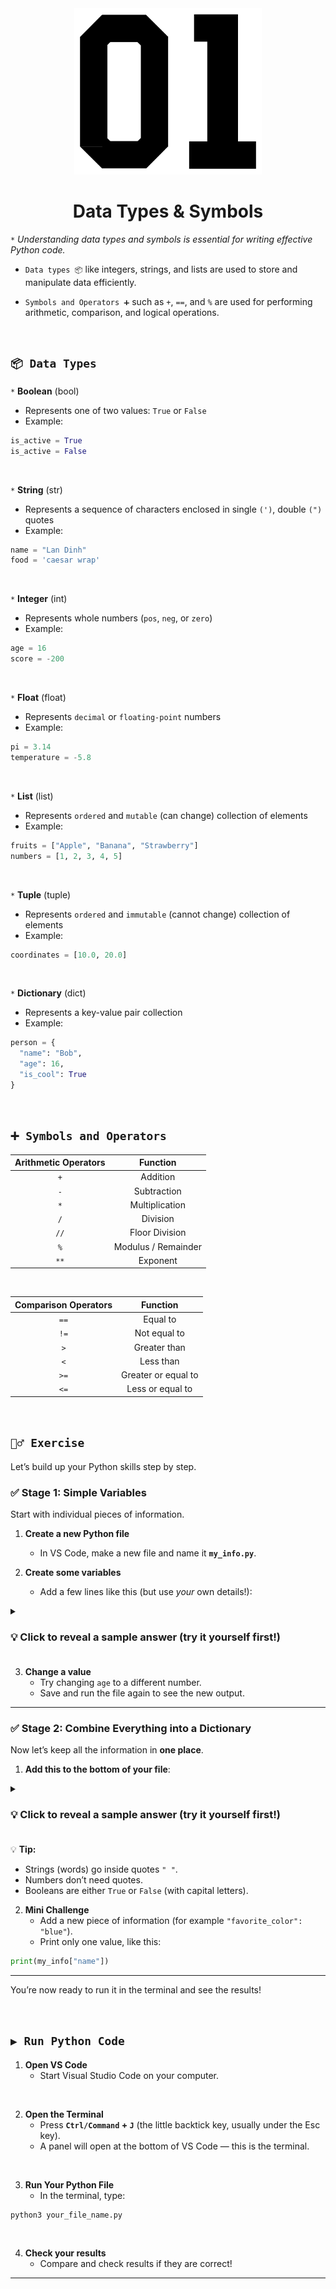 <div align="center">
    <img src="https://github.com/viethaa/intro-to-python/blob/daadf2f6df685972f825ac92ce80dba537d56f88/assets/01" alt="02" width="300">
    <h1>Data Types & Symbols</h1>
</div>

 `*` *Understanding data types and symbols is essential for writing effective Python code.*

 - `Data types 📦` like integers, strings, and lists are used to store and manipulate data efficiently.

 - `Symbols and Operators ➕` such as `+`, `==`, and `%` are used for performing arithmetic, comparison, and logical operations.

<br>

## ```📦 Data Types```

`*` **Boolean** (bool)
- Represents one of two values: `True` or `False`
- Example:
```python
is_active = True
is_active = False
```
<br>

`*` **String** (str)
- Represents a sequence of characters enclosed in single `(')`, double `(")` quotes
- Example:
```python
name = "Lan Dinh"
food = 'caesar wrap'
```

<br>

`*` **Integer** (int)
- Represents whole numbers (`pos`, `neg`, or `zero`)
- Example:
```python
age = 16
score = -200
```

<br>

`*` **Float** (float)
- Represents `decimal` or `floating-point` numbers
- Example:
```python
pi = 3.14
temperature = -5.8
```

<br>

`*` **List** (list)
- Represents `ordered` and `mutable` (can change) collection of elements
- Example:
```python
fruits = ["Apple", "Banana", "Strawberry"]
numbers = [1, 2, 3, 4, 5]
```

<br> 

`*` **Tuple** (tuple)
- Represents `ordered` and `immutable` (cannot change) collection of elements
- Example:
```python
coordinates = [10.0, 20.0]
```

<br>

`*` **Dictionary** (dict)
- Represents a key-value pair collection
- Example:
```python
person = {
  "name": "Bob",
  "age": 16,
  "is_cool": True
}
```

<br>

## ```➕ Symbols and Operators```

| Arithmetic Operators | Function               |  
|:----------------------:|:-----------------------:|  
| `+`                 | Addition              |  
| `-`                 | Subtraction           |  
| `*`                 | Multiplication        |  
| `/`                 | Division              |  
| `//`                | Floor Division        |  
| `%`                 | Modulus / Remainder   | 
| `**`                 | Exponent   | 

<br>

| Comparison Operators | Function               |  
|:----------------------:|:-----------------------:|  
| `==`                 | Equal to              |  
| `!=`                 | Not equal to          |  
| `>`                 | Greater than        |  
| `<`                 | Less than              |  
| `>=`                | Greater or equal to        |  
| `<=`                 | Less or equal to   | 

<br>

## ```🏋️‍♂️ Exercise```

Let’s build up your Python skills step by step.

### ✅ Stage 1: Simple Variables  
Start with individual pieces of information.

1. **Create a new Python file**  
   - In VS Code, make a new file and name it **`my_info.py`**.

2. **Create some variables**  
   - Add a few lines like this (but use *your* own details!):
<details>
<summary><h3>💡 Click to reveal a sample answer (try it yourself first!)<h3></summary>

```python
name = "Your Name"     # a string
age = "Your age"       # an integer (whole number)
height = 1.70          # a float (decimal number)
likes_python = True    # a boolean (True or False)

print(name)
print(age)
print(height)
print(likes_python)
```
</details>

3. **Change a value**  
   - Try changing `age` to a different number.  
   - Save and run the file again to see the new output.

---

### ✅ Stage 2: Combine Everything into a Dictionary  
Now let’s keep all the information in **one place**.

1. **Add this to the bottom of your file**:
<details>
<summary><h3>💡 Click to reveal a sample answer (try it yourself first!)<h3></summary>

```python
my_info = {
    "name": name,
    "age": age,
    "height": height,
    "likes_python": likes_python
}

print(my_info)
```
</details>

💡 **Tip:**  
- Strings (words) go inside quotes `" "`.  
- Numbers don’t need quotes.  
- Booleans are either `True` or `False` (with capital letters).

2. **Mini Challenge**  
   - Add a new piece of information (for example `"favorite_color": "blue"`).  
   - Print only one value, like this:
```python
print(my_info["name"])
```

---

You’re now ready to run it in the terminal and see the results!

<br>

## ```▶️ Run Python Code```

1. **Open VS Code**  
   - Start Visual Studio Code on your computer.

<br>

2. **Open the Terminal**  
   - Press **`Ctrl/Command` + `J`** (the little backtick key, usually under the Esc key).  
   - A panel will open at the bottom of VS Code — this is the terminal.

<br>

3. **Run Your Python File**  
   - In the terminal, type:

```python
python3 your_file_name.py
```

<br>

4. **Check your results**  
   - Compare and check results if they are correct!

---

